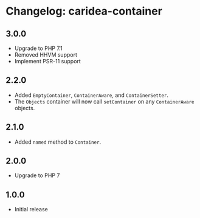 # Changelog: caridea-container

## 3.0.0
* Upgrade to PHP 7.1
* Removed HHVM support
* Implement PSR-11 support

## 2.2.0
* Added `EmptyContainer`, `ContainerAware`, and `ContainerSetter`.
* The `Objects` container will now call `setContainer` on any `ContainerAware` objects.

## 2.1.0
* Added `named` method to `Container`.

## 2.0.0
* Upgrade to PHP 7

## 1.0.0
* Initial release
